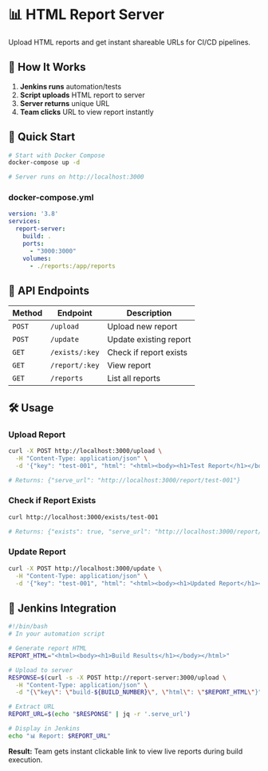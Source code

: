 # 📊 HTML Report Server

Upload HTML reports and get instant shareable URLs for CI/CD pipelines.

## 🔄 How It Works

1. **Jenkins runs** automation/tests
2. **Script uploads** HTML report to server
3. **Server returns** unique URL
4. **Team clicks** URL to view report instantly

## 🚀 Quick Start

```bash
# Start with Docker Compose
docker-compose up -d

# Server runs on http://localhost:3000
```

### docker-compose.yml
```yaml
version: '3.8'
services:
  report-server:
    build: .
    ports:
      - "3000:3000"
    volumes:
      - ./reports:/app/reports
```

## 📡 API Endpoints

| Method | Endpoint | Description |
|--------|----------|-------------|
| `POST` | `/upload` | Upload new report |
| `POST` | `/update` | Update existing report |
| `GET` | `/exists/:key` | Check if report exists |
| `GET` | `/report/:key` | View report |
| `GET` | `/reports` | List all reports |

## 🛠 Usage

### Upload Report
```bash
curl -X POST http://localhost:3000/upload \
  -H "Content-Type: application/json" \
  -d '{"key": "test-001", "html": "<html><body><h1>Test Report</h1></body></html>"}'

# Returns: {"serve_url": "http://localhost:3000/report/test-001"}
```

### Check if Report Exists
```bash
curl http://localhost:3000/exists/test-001

# Returns: {"exists": true, "serve_url": "http://localhost:3000/report/test-001"}
```

### Update Report
```bash
curl -X POST http://localhost:3000/update \
  -H "Content-Type: application/json" \
  -d '{"key": "test-001", "html": "<html><body><h1>Updated Report</h1></body></html>"}'
```

## 🤖 Jenkins Integration

```bash
#!/bin/bash
# In your automation script

# Generate report HTML
REPORT_HTML="<html><body><h1>Build Results</h1></body></html>"

# Upload to server
RESPONSE=$(curl -s -X POST http://report-server:3000/upload \
  -H "Content-Type: application/json" \
  -d "{\"key\": \"build-${BUILD_NUMBER}\", \"html\": \"$REPORT_HTML\"}")

# Extract URL
REPORT_URL=$(echo "$RESPONSE" | jq -r '.serve_url')

# Display in Jenkins
echo "📊 Report: $REPORT_URL"
```

**Result:** Team gets instant clickable link to view live reports during build execution.